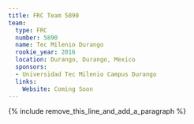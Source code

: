 ```yaml
---
title: FRC Team 5890
team:
  type: FRC
  number: 5890
  name: Tec Milenio Durango
  rookie_year: 2016
  location: Durango, Durango, Mexico
  sponsors:
  - Universidad Tec Milenio Campus Durango
  links:
    Website: Coming Soon
---
```


{% include remove_this_line_and_add_a_paragraph %}